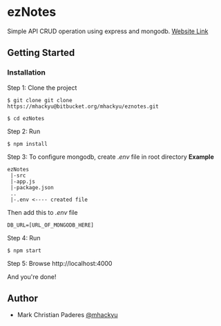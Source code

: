 # ezNotes

Simple API CRUD operation using express and mongodb. 
[Website Link](https://cryptic-sands-38004.herokuapp.com/)

## Getting Started

### Installation

Step 1: Clone the project
```
$ git clone git clone https://mhackyu@bitbucket.org/mhackyu/eznotes.git
```
```
$ cd ezNotes
```

Step 2: Run
```
$ npm install
```
Step 3: To configure mongodb, create .*env* file in root directory 
**Example**
```
ezNotes
 |-src
 |-app.js
 |-package.json
 ..
 |-.env <---- created file
```
Then add this to *.env* file
```
DB_URL=[URL_OF_MONGODB_HERE]
```

Step 4: Run 
```
$ npm start
```

Step 5: Browse http://localhost:4000

And you're done!

## Author
* Mark Christian Paderes [@mhackyu](https://github.com/mhackyu)




